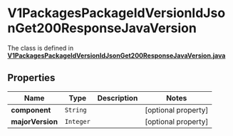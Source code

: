 

# V1PackagesPackageIdVersionIdJsonGet200ResponseJavaVersion

The class is defined in **[V1PackagesPackageIdVersionIdJsonGet200ResponseJavaVersion.java](../../src/main/java/org/openapitools/model/V1PackagesPackageIdVersionIdJsonGet200ResponseJavaVersion.java)**

## Properties

Name | Type | Description | Notes
------------ | ------------- | ------------- | -------------
**component** | `String` |  |  [optional property]
**majorVersion** | `Integer` |  |  [optional property]





